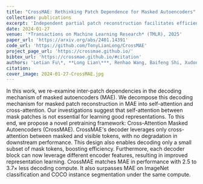 ```yaml
---
title: "CrossMAE: Rethinking Patch Dependence for Masked Autoencoders"
collection: publications
excerpt: 'Independent partial patch reconstruction facilitates efficient representation learning.'
date: 2024-01-27
venue: '*Transactions on Machine Learning Research* (TMLR), 2025'
paper_url: 'https://arxiv.org/abs/2401.14391'
code_url: 'https://github.com/TonyLianLong/CrossMAE'
project_page_url: 'https://crossmae.github.io/'
bibtex_url: 'https://crossmae.github.io/#citation'
authors: 'Letian Fu\*, **Long Lian\***, Renhao Wang, Baifeng Shi, Xudong Wang, Adam Yala†, Trevor Darrell†, Alexei A. Efros†, Ken Goldberg†'
citation:
cover_image: 2024-01-27-CrossMAE.jpg
---
```

In this work, we re-examine inter-patch dependencies in the decoding mechanism of masked autoencoders (MAE). We decompose this decoding mechanism for masked patch reconstruction in MAE into self-attention and cross-attention. Our investigations suggest that self-attention between mask patches is not essential for learning good representations. To this end, we propose a novel pretraining framework: Cross-Attention Masked Autoencoders (CrossMAE). CrossMAE's decoder leverages only cross-attention between masked and visible tokens, with no degradation in downstream performance. This design also enables decoding only a small subset of mask tokens, boosting efficiency. Furthermore, each decoder block can now leverage different encoder features, resulting in improved representation learning. CrossMAE matches MAE in performance with 2.5 to 3.7× less decoding compute. It also surpasses MAE on ImageNet classification and COCO instance segmentation under the same compute.
